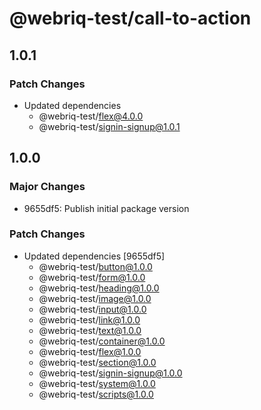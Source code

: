 # @webriq-test/call-to-action

## 1.0.1

### Patch Changes

- Updated dependencies
  - @webriq-test/flex@4.0.0
  - @webriq-test/signin-signup@1.0.1

## 1.0.0

### Major Changes

- 9655df5: Publish initial package version

### Patch Changes

- Updated dependencies [9655df5]
  - @webriq-test/button@1.0.0
  - @webriq-test/form@1.0.0
  - @webriq-test/heading@1.0.0
  - @webriq-test/image@1.0.0
  - @webriq-test/input@1.0.0
  - @webriq-test/link@1.0.0
  - @webriq-test/text@1.0.0
  - @webriq-test/container@1.0.0
  - @webriq-test/flex@1.0.0
  - @webriq-test/section@1.0.0
  - @webriq-test/signin-signup@1.0.0
  - @webriq-test/system@1.0.0
  - @webriq-test/scripts@1.0.0
